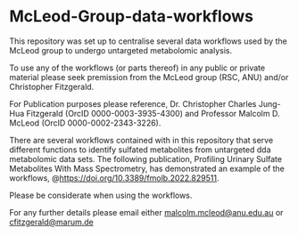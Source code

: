 # McLeod-Group-data-workflows

This repository was set up to centralise several data workflows used by the McLeod group to undergo untargeted metabolomic analysis. 

To use any of the workflows (or parts thereof) in any public or private material please seek premission from the McLeod group (RSC, ANU) and/or Christopher Fitzgerald. 

For Publication purposes please reference, Dr. Christopher Charles Jung-Hua Fitzgerald (OrcID 0000-0003-3935-4300) and Professor Malcolm D. McLeod (OrcID 0000-0002-2343-3226). 

There are several workflows contained with in this repository that serve different functions to identify sulfated metabolites from untargeted dda metabolomic data sets. The following publication, Profiling Urinary Sulfate Metabolites With Mass Spectrometry, has demonstrated an example of the workflows, @https://doi.org/10.3389/fmolb.2022.829511. 

Please be considerate when using the workflows. 

For any further details please email either malcolm.mcleod@anu.edu.au or cfitzgerald@marum.de






